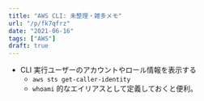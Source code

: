 ```yaml
---
title: "AWS CLI: 未整理・雑多メモ"
url: "/p/fk7qfrz"
date: "2021-06-16"
tags: ["AWS"]
draft: true
---
```


- CLI 実行ユーザーのアカウントやロール情報を表示する
    - `aws sts get-caller-identity`
    - `whoami` 的なエイリアスとして定義しておくと便利。

